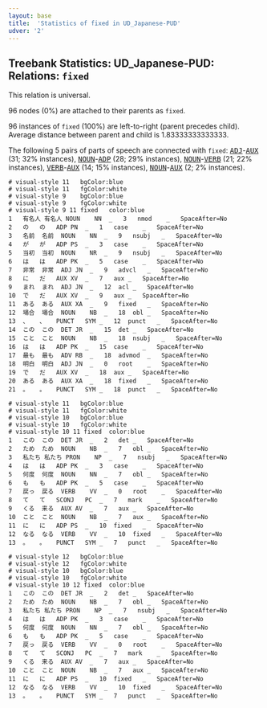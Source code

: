 ```yaml
---
layout: base
title:  'Statistics of fixed in UD_Japanese-PUD'
udver: '2'
---
```


## Treebank Statistics: UD_Japanese-PUD: Relations: `fixed`

This relation is universal.

96 nodes (0%) are attached to their parents as `fixed`.

96 instances of `fixed` (100%) are left-to-right (parent precedes child).
Average distance between parent and child is 1.83333333333333.

The following 5 pairs of parts of speech are connected with `fixed`: <tt><a href="ja_pud-pos-ADJ.html">ADJ</a></tt>-<tt><a href="ja_pud-pos-AUX.html">AUX</a></tt> (31; 32% instances), <tt><a href="ja_pud-pos-NOUN.html">NOUN</a></tt>-<tt><a href="ja_pud-pos-ADP.html">ADP</a></tt> (28; 29% instances), <tt><a href="ja_pud-pos-NOUN.html">NOUN</a></tt>-<tt><a href="ja_pud-pos-VERB.html">VERB</a></tt> (21; 22% instances), <tt><a href="ja_pud-pos-VERB.html">VERB</a></tt>-<tt><a href="ja_pud-pos-AUX.html">AUX</a></tt> (14; 15% instances), <tt><a href="ja_pud-pos-NOUN.html">NOUN</a></tt>-<tt><a href="ja_pud-pos-AUX.html">AUX</a></tt> (2; 2% instances).


~~~ conllu
# visual-style 11	bgColor:blue
# visual-style 11	fgColor:white
# visual-style 9	bgColor:blue
# visual-style 9	fgColor:white
# visual-style 9 11 fixed	color:blue
1	有名人	有名人	NOUN	NN	_	3	nmod	_	SpaceAfter=No
2	の	の	ADP	PN	_	1	case	_	SpaceAfter=No
3	名前	名前	NOUN	NN	_	9	nsubj	_	SpaceAfter=No
4	が	が	ADP	PS	_	3	case	_	SpaceAfter=No
5	当初	当初	NOUN	NR	_	9	nsubj	_	SpaceAfter=No
6	は	は	ADP	PK	_	5	case	_	SpaceAfter=No
7	非常	非常	ADJ	JN	_	9	advcl	_	SpaceAfter=No
8	に	だ	AUX	XV	_	7	aux	_	SpaceAfter=No
9	まれ	まれ	ADJ	JN	_	12	acl	_	SpaceAfter=No
10	で	だ	AUX	XV	_	9	aux	_	SpaceAfter=No
11	ある	ある	AUX	XA	_	9	fixed	_	SpaceAfter=No
12	場合	場合	NOUN	NB	_	18	obl	_	SpaceAfter=No
13	、	、	PUNCT	SYM	_	12	punct	_	SpaceAfter=No
14	この	この	DET	JR	_	15	det	_	SpaceAfter=No
15	こと	こと	NOUN	NB	_	18	nsubj	_	SpaceAfter=No
16	は	は	ADP	PK	_	15	case	_	SpaceAfter=No
17	最も	最も	ADV	RB	_	18	advmod	_	SpaceAfter=No
18	明白	明白	ADJ	JN	_	0	root	_	SpaceAfter=No
19	で	だ	AUX	XV	_	18	aux	_	SpaceAfter=No
20	ある	ある	AUX	XA	_	18	fixed	_	SpaceAfter=No
21	。	。	PUNCT	SYM	_	18	punct	_	SpaceAfter=No

~~~


~~~ conllu
# visual-style 11	bgColor:blue
# visual-style 11	fgColor:white
# visual-style 10	bgColor:blue
# visual-style 10	fgColor:white
# visual-style 10 11 fixed	color:blue
1	この	この	DET	JR	_	2	det	_	SpaceAfter=No
2	ため	ため	NOUN	NB	_	7	obl	_	SpaceAfter=No
3	私たち	私たち	PRON	NP	_	7	nsubj	_	SpaceAfter=No
4	は	は	ADP	PK	_	3	case	_	SpaceAfter=No
5	何度	何度	NOUN	NN	_	7	obl	_	SpaceAfter=No
6	も	も	ADP	PK	_	5	case	_	SpaceAfter=No
7	戻っ	戻る	VERB	VV	_	0	root	_	SpaceAfter=No
8	て	て	SCONJ	PC	_	7	mark	_	SpaceAfter=No
9	くる	来る	AUX	AV	_	7	aux	_	SpaceAfter=No
10	こと	こと	NOUN	NB	_	7	aux	_	SpaceAfter=No
11	に	に	ADP	PS	_	10	fixed	_	SpaceAfter=No
12	なる	なる	VERB	VV	_	10	fixed	_	SpaceAfter=No
13	。	。	PUNCT	SYM	_	7	punct	_	SpaceAfter=No

~~~


~~~ conllu
# visual-style 12	bgColor:blue
# visual-style 12	fgColor:white
# visual-style 10	bgColor:blue
# visual-style 10	fgColor:white
# visual-style 10 12 fixed	color:blue
1	この	この	DET	JR	_	2	det	_	SpaceAfter=No
2	ため	ため	NOUN	NB	_	7	obl	_	SpaceAfter=No
3	私たち	私たち	PRON	NP	_	7	nsubj	_	SpaceAfter=No
4	は	は	ADP	PK	_	3	case	_	SpaceAfter=No
5	何度	何度	NOUN	NN	_	7	obl	_	SpaceAfter=No
6	も	も	ADP	PK	_	5	case	_	SpaceAfter=No
7	戻っ	戻る	VERB	VV	_	0	root	_	SpaceAfter=No
8	て	て	SCONJ	PC	_	7	mark	_	SpaceAfter=No
9	くる	来る	AUX	AV	_	7	aux	_	SpaceAfter=No
10	こと	こと	NOUN	NB	_	7	aux	_	SpaceAfter=No
11	に	に	ADP	PS	_	10	fixed	_	SpaceAfter=No
12	なる	なる	VERB	VV	_	10	fixed	_	SpaceAfter=No
13	。	。	PUNCT	SYM	_	7	punct	_	SpaceAfter=No

~~~


